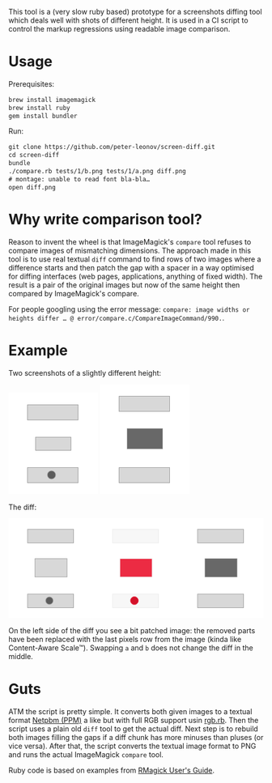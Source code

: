 This tool is a (very slow ruby based) prototype for a screenshots diffing tool which deals well with shots of different height. It is used in a CI script to control the markup regressions using readable image comparison.

# Usage

Prerequisites:

    brew install imagemagick
    brew install ruby
    gem install bundler

Run:

    git clone https://github.com/peter-leonov/screen-diff.git
    cd screen-diff
    bundle
    ./compare.rb tests/1/b.png tests/1/a.png diff.png
    # montage: unable to read font bla-bla…
    open diff.png

# Why write comparison tool?

Reason to invent the wheel is that ImageMagick's `compare` tool refuses to compare images of mismatching dimensions. The approach made in this tool is to use real textual `diff` command to find rows of two images where a difference starts and then patch the gap with a spacer in a way optimised for diffing interfaces (web pages, applications, anything of fixed width). The result is a pair of the original images but now of the same height then compared by ImageMagick's compare.

For people googling using the error message: `compare: image widths or heights differ … @ error/compare.c/CompareImageCommand/990.`.

# Example

Two screenshots of a slightly different height:

![a](tests/1/a.png) ![b](tests/1/b.png)

The diff:

![a](tests/1/diff.png)

On the left side of the diff you see a bit patched image: the removed parts have been replaced with the last pixels row from the image (kinda like Content-Aware Scale™). Swapping `a` and `b` does not change the diff in the middle.

# Guts

ATM the script is pretty simple. It converts both given images to a textual format [Netpbm (PPM)](http://www.imagemagick.org/Usage/formats/#pbmplus_imagemagick) a like but with full RGB support usin [rgb.rb](rgb.rb). Then the script uses a plain old `diff` tool to get the actual diff. Next step is to rebuild both images filling the gaps if a diff chunk has more minuses than pluses (or vice versa). After that, the script converts the textual image format to PNG and runs the actual ImageMagick `compare` tool.

Ruby code is based on examples from [RMagick User's Guide](http://www.simplesystems.org/RMagick/doc/image2.html).
